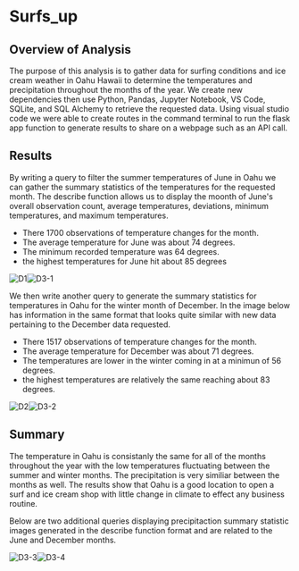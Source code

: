 # Surfs_up

## Overview of Analysis
The purpose of this analysis is to gather data for surfing conditions and ice cream weather in Oahu Hawaii to determine the temperatures and precipitation throughout the months of the year. We create new dependencies then use Python, Pandas, Jupyter Notebook, VS Code, SQLite, and SQL Alchemy to retrieve the requested data. Using visual studio code we were able to create routes in the command terminal to run the flask app function to generate results to share on a webpage such as an API call.

## Results
By writing a query to filter the summer temperatures of June in Oahu we can gather the summary statistics of the temperatures for the requested month. The describe function allows us to display the moonth of June's overall observation count, average temperatures, deviations, minimum temperatures, and maximum temperatures.

  * There 1700 observations of temperature changes for the month.
  * The average temperature for June was about 74 degrees.
  * The minimum recorded temperature was 64 degrees.
  * the highest temperatures for June hit about 85 degrees

![D1](https://user-images.githubusercontent.com/118647523/217719265-1d403beb-ced0-42f6-bb50-5a09244c4627.png)![D3-1](https://user-images.githubusercontent.com/118647523/217720130-87651d4b-614c-4dbe-83ed-338cbe0fe986.png)

We then write another query to generate the summary statistics for temperatures in Oahu for the winter month of December. In the image below has information in the same  format that looks quite similar with new data pertaining to the December data requested.

  * There 1517 observations of temperature changes for the month.
  * The average temperature for December was about 71 degrees.
  * The temperatures are lower in the winter coming in at a minimun of 56 degrees.
  * the highest temperatures are relatively the same reaching about 83 degrees.

![D2](https://user-images.githubusercontent.com/118647523/217721258-c6d72d4d-7f65-4374-9cd2-dc12f314a25a.png)![D3-2](https://user-images.githubusercontent.com/118647523/217721264-f5c24b16-db5d-4840-a832-5b0488dd669c.png)

## Summary 
The temperature in Oahu is consistanly the same for all of the months throughout the year with the low temperatures fluctuating between the summer and winter months. The precipitation is very similiar between the months as well. The results show that Oahu is a good location to open a surf and ice cream shop with little change in climate to effect any business routine.

Below are two additional queries displaying precipitaction summary statistic images generated in the describe function format and are related to the June and December months.

![D3-3](https://user-images.githubusercontent.com/118647523/217724248-5bc3f052-d912-445e-8d21-3302ec94ffb6.png)![D3-4](https://user-images.githubusercontent.com/118647523/217724254-dc0e9cb7-c6e4-44a8-93f9-f1bc29fbd84d.png)




